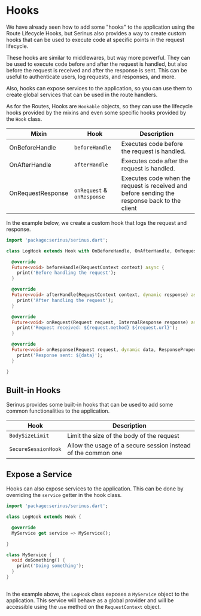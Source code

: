 # Hooks

We have already seen how to add some "hooks" to the application using the Route Lifecycle Hooks, but Serinus also provides a way to create custom hooks that can be used to execute code at specific points in the request lifecycle.

These hooks are similar to middlewares, but way more powerful. They can be used to execute code before and after the request is handled, but also before the request is received and after the response is sent.
This can be useful to authenticate users, log requests, and responses, and more.

Also, hooks can expose services to the application, so you can use them to create global services that can be used in the route handlers.

As for the Routes, Hooks are `Hookable` objects, so they can use the lifecycle hooks provided by the mixins and even some specific hooks provided by the `Hook` class.

| Mixin | Hook | Description |
|-------|------|-------------|
| OnBeforeHandle | `beforeHandle` | Executes code before the request is handled. |
| OnAfterHandle | `afterHandle` | Executes code after the request is handled. |
| OnRequestResponse | `onRequest` & `onResponse` | Executes code when the request is received and before sending the response back to the client |

In the example below, we create a custom hook that logs the request and response.

```dart
import 'package:serinus/serinus.dart';

class LogHook extends Hook with OnBeforeHandle, OnAfterHandle, OnRequestResponse {

  @override
  Future<void> beforeHandle(RequestContext context) async {
    print('Before handling the request');
  }

  @override
  Future<void> afterHandle(RequestContext context, dynamic response) async {
    print('After handling the request');
  }

  @override
  Future<void> onRequest(Request request, InternalResponse response) async {
    print('Request received: ${request.method} ${request.url}');
  }

  @override
  Future<void> onResponse(Request request, dynamic data, ResponseProperties properties) async {
    print('Response sent: ${data}');
  }

}
```

## Built-in Hooks

Serinus provides some built-in hooks that can be used to add some common functionalities to the application.

| Hook | Description |
|------|-------------|
| `BodySizeLimit` | Limit the size of the body of the request |
| `SecureSessionHook` | Allow the usage of a secure session instead of the common one |

## Expose a Service

Hooks can also expose services to the application. This can be done by overriding the `service` getter in the hook class.

```dart
import 'package:serinus/serinus.dart';

class LogHook extends Hook {

  @override
  MyService get service => MyService();

}

class MyService {
  void doSomething() {
    print('Doing something');
  }
}
  
```

In the example above, the `LogHook` class exposes a `MyService` object to the application. This service will behave as a global provider and will be accessible using the `use` method on the `RequestContext` object.
